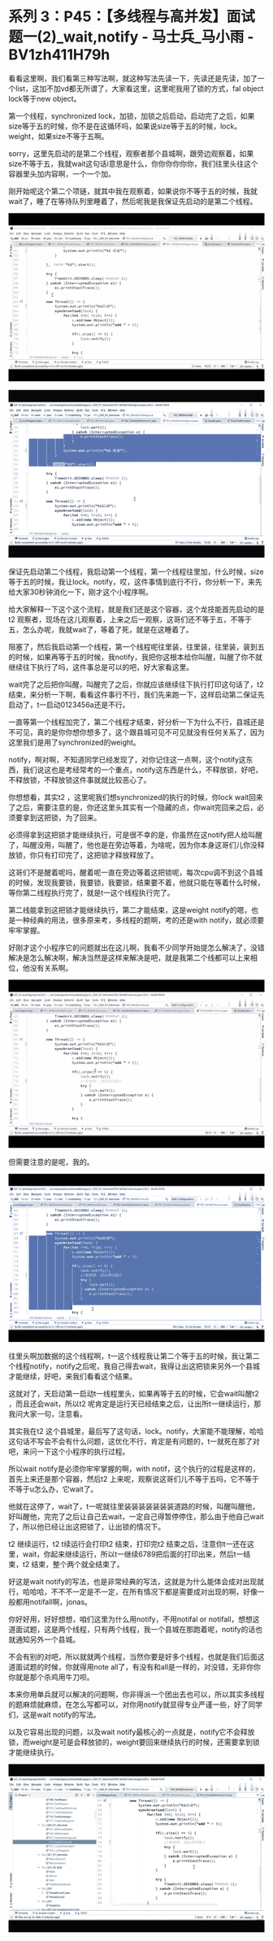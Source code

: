 # 系列 3：P45：【多线程与高并发】面试题一(2)_wait,notify - 马士兵_马小雨 - BV1zh411H79h

看看这里啊，我们看第三种写法啊，就这种写法先读一下，先读还是先读，加了一个list，这加不加vd都无所谓了，大家看这里，这里呢我用了锁的方式，fal object lock等于new object。

第一个线程，synchronized lock，加锁，加锁之后启动，启动完了之后，如果size等于五的时候，你不是在这循环吗，如果说size等于五的时候，lock。weight，如果size不等于五啊。

sorry，这里先启动的是第二个线程，观察者那个县城啊，跟旁边观察着，如果size不等于五，我就wait这句话i意思是什么，你你你你你你，我们往里头往这个容器里头加内容啊，一个一个加。

刚开始呢这个第二个项链，就其中我在观察着，如果说你不等于五的时候，我就wait了，睡了在等待队列里睡着了，然后呢我是我保证先启动的是第二个线程。



![](img/0598621ad3616546429e3f1d2c0db9f9_1.png)

![](img/0598621ad3616546429e3f1d2c0db9f9_2.png)

保证先启动第二个线程，我启动第一个线程，第一个线程往里加，什么时候，size等于五的时候，我让lock。notify，哎，这件事情到底行不行，你分析一下，来先给大家30秒钟消化一下，刚才这个小程序啊。

给大家解释一下这个这个流程，就是我们还是这个容器，这个龙技能首先启动的是t2 观察者，现场在这儿观察着，上来之后一观察，这哥们还不等于五，不等于五，怎么办呢，我就wait了，等着了死，就是在这睡着了。

阻塞了，然后我启动第一个线程，第一个线程呢往里装，往里装，往里装，装到五的时候，如果再等于五的时候，我notify，我把你这根本给你叫醒，叫醒了你不就继续往下执行了吗，这件事总是可以的吧，好大家看这里。

wait完了之后把你叫醒，叫醒完了之后，你就应该继续往下执行打印这句话了，t2 结束，来分析一下啊，看看这件事行不行，我们先来跑一下，这样启动第二保证先启动了，t一启动0123456a还是不行。

一直等第一个线程加完了，第二个线程才结束，好分析一下为什么不行，县城还是不可见，真的是你你想你想多了，这个跟县城可见不可见就没有任何关系了，因为这里我们是用了synchronized的weight。

notify，啊对啊，不知道同学已经发现了，对你记住这一点啊，这个notify这东西，我们说这也是考经常考的一个重点，notify这东西是什么，不释放锁，好吧，不释放锁，不释放锁这件事就就比较恶心了。

你想想看，其实t2 ，这里呢我们想synchronized的执行的时候，你lock wait回来了之后，需要注意的是，你还这里头其实有一个隐藏的点，你wait完回来之后，必须要拿到这把锁，为了回来。

必须得拿到这把锁才能继续执行，可是很不幸的是，你虽然在这notify把人给叫醒了，叫醒没用，叫醒了，他也是在旁边等着，为啥呢，因为你本身这哥们儿你没释放锁，你只有打印完了，这把锁才释放释放了。

这哥们不是醒着呢吗，醒着呢一直在旁边等着这把锁呢，每次cpu调不到这个县城的时候，发现我要锁，我要锁，我要锁，结果要不着，他就只能在等着什么时候，等你第二线程执行完了，就是t一这个线程执行完了。

第二线能拿到这把锁才能继续执行，第二才能结束，这是weight notify的嗯，也是一种经典的用法，很多原来考，多线程的题啊，考的还是with notify，就必须要牢牢掌握。

好刚才这个小程序它的问题就出在这儿啊，我看不少同学开始提怎么解决了，没错解决是怎么解决啊，解决当然是这样来解决是吧，就是我第二个线都可以上来相位，他没有关系啊。



![](img/0598621ad3616546429e3f1d2c0db9f9_4.png)

但需要注意的是呢，我的。

![](img/0598621ad3616546429e3f1d2c0db9f9_6.png)

往里头啊加数据的这个线程啊，t一这个线程我让第二个等于五的时候，我让第二个线程notify，notify之后呢，我自己得去wait，我得让出这把锁来另外一个县城才能继续，好吧，来我们看看这个结果。

这就对了，天启动第一启动t一线程里头，如果再等于五的时候，它会wait叫醒t2 ，而且还会wait，所以t2 呢肯定是运行天已经结束之后，让出所t一继续运行，那我问大家一句，注意看。

其实我在t2 这个县城里，最后写了这句话，lock。notify，大家能不能理解，哈哈这句话不写会不会有什么问题，这优化不行，肯定是有问题的，t一就死在那了对吧，来问一下这个小程序的执行过程。

所以wait notify是必须你牢牢掌握的啊，with notif，这个执行的过程是这样的，首先上来还是那个容器，然后t2 上来呢，观察说这哥们儿不等于五吗，它不等于不等于u怎么办，它wait了。

他就在这停了，wait了，t一呢就往里装装装装装装装道路的时候，叫醒叫醒他，好叫醒他，完完了之后让自己去wait，一定自己得暂停停住，那么由于他自己wait了，所以他已经让出这把锁了，让出锁的情况下。

t2 继续运行，t2 t续运行会打印t2 结束，打印完t2 结束之后，注意你t一还在这里，wait，你起来继续运行，所以t一继续6789把后面的打印出来，然后t一结束，t2 结束，整个两个就全结束了。

好这是wait notify的写法，也是非常经典的写法，这就是为什么能体会成对出现就行，哈哈哈，不不不一定是不一定，在所有情况下都是需要成对出现的啊，好像一般都用notifall啊，jonas。

你好好用，好好想想，咱们这里为什么用notify，不用notifal or notifall，想想这道面试题，这是两个线程，只有两个线程，我一个县城在那跑着呢，notify的话也就通知另外一个县城。

不会有别的对吧，所以就就两个线程，当然你要是好多个线程，也就是我们后面这道面试题的时候，你就得用note all了，有没有和all是一样的，对没错，无非你你你就是那个杀鸡用牛刀呗。

本来你用单兵就可以解决的问题啊，你非得派一个团出去也可以，所以其实多线程的题麻烦就麻烦，在怎么写都可以，对你用notify就显得专业严谨一些，好了同学们，这是wait notify的写法。

以及它容易出现的问题，以及wait notify最核心的一点就是，notify它不会释放锁，而weight是可是会释放锁的，weight要回来继续执行的时候，还需要拿到锁才能继续执行。



![](img/0598621ad3616546429e3f1d2c0db9f9_8.png)